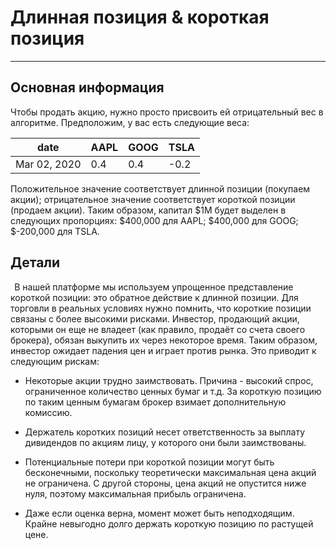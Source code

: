 # Длинная позиция & короткая позиция
----------------------------------

## Основная информация
Чтобы продать акцию, нужно просто присвоить ей отрицательный вес в
алгоритме. Предположим, у вас есть следующие веса:

|date          | AAPL | GOOG | TSLA |
| ------------ | ---- | ---- | ---- |
| Mar 02, 2020 | 0.4  |  0.4 | -0.2 |


Положительное значение соответствует длинной позиции (покупаем акции);
отрицательное значение соответствует короткой позиции (продаем акции).
Таким образом, капитал $1M будет выделен в следующих пропорциях:
$400,000 для AAPL; $400,000 для GOOG; $-200,000 для TSLA.

## Детали

  В нашей платформе мы используем упрощенное представление короткой
позиции: это обратное действие к длинной позиции. Для торговли в
реальных условиях нужно помнить, что короткие позиции связаны с более
высокими рисками. Инвестор, продающий акции, которыми он еще не владеет
(как правило, продаёт со счета своего брокера), обязан выкупить их через
некоторое время. Таким образом, инвестор ожидает падения цен и играет
против рынка. Это приводит к следующим рискам:

-   Некоторые акции трудно заимствовать. Причина - высокий спрос,
    ограниченное количество ценных бумаг и т.д. За короткую позицию по
    таким ценным бумагам брокер взимает дополнительную комиссию.

-   Держатель коротких позиций несет ответственность за выплату
    дивидендов по акциям лицу, у которого они были заимствованы.

-   Потенциальные потери при короткой позиции могут быть бесконечными,
    поскольку теоретически максимальная цена акций не ограничена. С
    другой стороны, цена акций не опустится ниже нуля, поэтому
    максимальная прибыль ограничена.

-   Даже если оценка верна, момент может быть неподходящим. Крайне
    невыгодно долго держать короткую позицию по растущей цене.